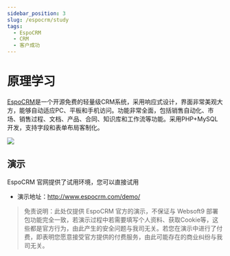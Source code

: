 ```yaml
---
sidebar_position: 3
slug: /espocrm/study
tags:
  - EspoCRM
  - CRM
  - 客户成功
---
```


# 原理学习

[EspoCRM](https://espocrm.com)是一个开源免费的轻量级CRM系统，采用响应式设计，界面非常美观大方，能够自动适应PC、平板和手机访问。功能非常全面，包括销售自动化、市场、销售过程、文档、产品、合同、知识库和工作流等功能。采用PHP+MySQL开发，支持字段和表单布局客制化。

![](http://libs.websoft9.com/Websoft9/DocsPicture/en/espocrm/espocrm-gui-websoft9.jpg)


## 演示

EspoCRM 官网提供了试用环境，您可以直接试用

* 演示地址：http://www.espocrm.com/demo/

> 免责说明：此处仅提供 EspoCRM 官方的演示，不保证与 Websoft9 部署包功能完全一致，若演示过程中若需要填写个人资料、获取Cookie等，这些都是官方行为，由此产生的安全问题与我司无关。若您在演示中进行了付费，即表明您愿意接受官方提供的付费服务，由此可能存在的商业纠纷与我司无关。